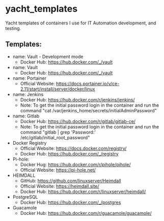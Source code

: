 # yacht_templates
Yacht templates of containers I use for IT Automation development, and testing.

## Templates:
* name: Vault - Development mode
    * Docker Hub: https://hub.docker.com/_/vault
* name: Vault
    * Docker Hub: https://hub.docker.com/_/vault
* name: Portainer
    * Official Website: https://docs.portainer.io/v/ce-2.11/start/install/server/docker/linux
* name: Jenkins
    * Docker Hub: https://hub.docker.com/r/jenkins/jenkins/
    * Note: To get the initial password login in the container and run the command "cat /var/jenkins_home/secrets/initialAdminPassword"
* name: Gitlab
    * Docker Hub: https://hub.docker.com/r/gitlab/gitlab-ce/
    * Note: To get the initial password login in the container and run the command "gitlab | grep 'Password:' /etc/gitlab/initial_root_password"
* Docker Registry
    * Official Website: https://docs.docker.com/registry/
    * Docker Hub: https://hub.docker.com/_/registry
* Pi-hole:
    * Docker Hug: https://hub.docker.com/r/pihole/pihole/
    * Official Website: https://pi-hole.net/
* HEIMDALL
    * GitHub: https://github.com/linuxserver/Heimdall
    * Official Website: https://heimdall.site/
    * Docker Hub: https://hub.docker.com/r/linuxserver/heimdall/
* PostgreSQL
    * Docker Hub: https://hub.docker.com/_/postgres
* Guacamole
    * Docker Hub: https://hub.docker.com/r/guacamole/guacamole/
